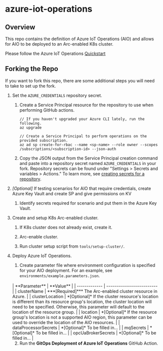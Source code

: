 # azure-iot-operations

## Overview

This repo contains the definition of Azure IoT Operations (AIO) and allows for
AIO to be deployed to an Arc-enabled K8s cluster.

Please follow the Azure IoT Operations [Quickstart](https://alicesprings.ms/docs/quickstart/)

## Forking the Repo

If you want to fork this repo, there are some additional steps you will need to take to set up the fork.

1. Set the `AZURE_CREDENTIALS` repository secret.

    1. Create a Service Principal resource for the repository to use when performing GitHub actions.
        ```
        // If you haven't upgraded your Azure CLI lately, run the following.
        az upgrade

        // Create a Service Principal to perform operations on the provided subscription.
        az ad sp create-for-rbac --name <sp-name> --role owner --scopes /subscriptions/<subscription-id> --json-auth
        ```

    2. Copy the JSON output from the Service Principal creation command and paste into a repository secret named `AZURE_CREDENTIALS`
        in your fork. Repository secrets can be found under "Settings > Secrets and 
       variables > Actions." To learn more, see [creating secrets for a repository](https://docs.github.com/en/actions/security-guides/using-secrets-in-github-actions#creating-secrets-for-a-repository).

2. *[Optional]* If testing scenarios for AIO that require credentials, create Azure Key Vault and create SP and give permissions on KV

    1. Identify secrets required for scenario and put them in the Azure Key Vault.

3. Create and setup K8s Arc-enabled cluster.

    1. If K8s cluster does not already exist, create it.

    2. Arc-enable cluster.

    3. Run cluster setup script from `tools/setup-cluster/`.

4. Deploy Azure IoT Operations.

    1. Create parameter file where environment configuration is specified for your AIO deployment. For an example, see `environments/example.parameters.json`.

    <br />
    | **Parameter** | **Value**                  |
    | ------------- | -------------------------- |
    | clusterName   | ***[Required]*** The Arc-enabled cluster resource in Azure.  |
    | clusterLocation | *[Optional]* If the cluster resource's location is different than its resource group's location, the cluster location will need to be specified. Otherwise, this parameter will default to the location of the resource group.  |
    | location      | *[Optional]* If the resource group's location is not a supported AIO region, this parameter can be used to override the location of the AIO resources. |
    | dataProcessorSecrets | *[Optional]* To be filled in... |
    | mqSecrets | *[Optional]* To be filled in... |
    | opcUaBrokerSecrets | *[Optional]* To be filled in... |

    2. Run the **GitOps Deployment of Azure IoT Operations** GitHub Action.